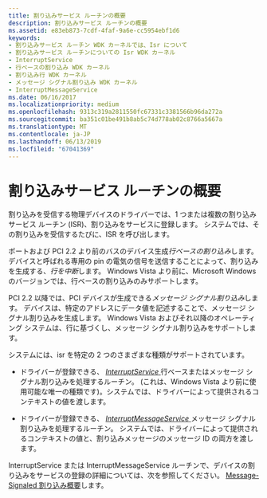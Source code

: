 ```yaml
---
title: 割り込みサービス ルーチンの概要
description: 割り込みサービス ルーチンの概要
ms.assetid: e83eb873-7cdf-4faf-9a6e-cc5954ebf1d6
keywords:
- 割り込みサービス ルーチン WDK カーネルでは、Isr について
- 割り込みサービス ルーチンについての Isr WDK カーネル
- InterruptService
- 行ベースの割り込み WDK カーネル
- 割り込み行 WDK カーネル
- メッセージ シグナル割り込み WDK カーネル
- InterruptMessageService
ms.date: 06/16/2017
ms.localizationpriority: medium
ms.openlocfilehash: 9313c319a2811550fc67331c3381566b96da272a
ms.sourcegitcommit: ba351c01be491b8ab5c74d778ab02c8766a5667a
ms.translationtype: MT
ms.contentlocale: ja-JP
ms.lasthandoff: 06/13/2019
ms.locfileid: "67041369"
---
```

# <a name="introduction-to-interrupt-service-routines"></a>割り込みサービス ルーチンの概要


割り込みを受信する物理デバイスのドライバーでは、1 つまたは複数の割り込みサービス ルーチン (ISR)、割り込みをサービスに登録します。 システムでは、その割り込みを受信するたびに、ISR を呼び出します。

ポートおよび PCI 2.2 より前のバスのデバイス生成*行ベースの割り込み*します。 デバイスと呼ばれる専用の pin の電気の信号を送信することによって、割り込みを生成する、*行を中断*します。 Windows Vista より前に、Microsoft Windows のバージョンでは、行ベースの割り込みのみサポートします。

PCI 2.2 以降では、PCI デバイスが生成できる*メッセージ シグナル割り込み*します。 デバイスは、特定のアドレスにデータ値を記述することで、メッセージ シグナル割り込みを生成します。 Windows Vista およびそれ以降のオペレーティング システムは、行に基づくし、メッセージ シグナル割り込みをサポートします。

システムには、isr を特定の 2 つのさまざまな種類がサポートされています。

-   ドライバーが登録できる、 [ *InterruptService* ](https://msdn.microsoft.com/library/windows/hardware/ff547958)行ベースまたはメッセージ シグナル割り込みを処理するルーチン。 (これは、Windows Vista より前に使用可能な唯一の種類です)。システムでは、ドライバーによって提供されるコンテキストの値を渡します。

-   ドライバーが登録できる、 [ *InterruptMessageService* ](https://msdn.microsoft.com/library/windows/hardware/ff547940)メッセージ シグナル割り込みを処理するルーチン。 システムでは、ドライバーによって提供されるコンテキストの値と、割り込みメッセージのメッセージ ID の両方を渡します。

InterruptService または InterruptMessageService ルーチンで、デバイスの割り込みをサービスの登録の詳細については、次を参照してください。 [Message-Signaled 割り込み概要](https://docs.microsoft.com/windows-hardware/drivers/kernel/introduction-to-message-signaled-interrupts)します。
 

 




